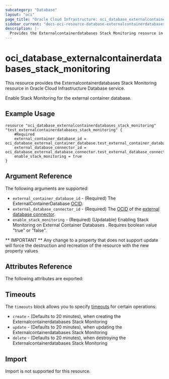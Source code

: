 ```yaml
---
subcategory: "Database"
layout: "oci"
page_title: "Oracle Cloud Infrastructure: oci_database_externalcontainerdatabases_stack_monitoring"
sidebar_current: "docs-oci-resource-database-externalcontainerdatabases_stack_monitoring"
description: |-
  Provides the Externalcontainerdatabases Stack Monitoring resource in Oracle Cloud Infrastructure Database service
---
```


# oci_database_externalcontainerdatabases_stack_monitoring
This resource provides the Externalcontainerdatabases Stack Monitoring resource in Oracle Cloud Infrastructure Database service.

Enable Stack Monitoring for the external container database.


## Example Usage

```hcl
resource "oci_database_externalcontainerdatabases_stack_monitoring" "test_externalcontainerdatabases_stack_monitoring" {
	#Required
	external_container_database_id = oci_database_external_container_database.test_external_container_database.id
	external_database_connector_id = oci_database_external_database_connector.test_external_database_connector.id
	enable_stack_monitoring = true
}
```

## Argument Reference

The following arguments are supported:

* `external_container_database_id` - (Required) The ExternalContainerDatabase [OCID](https://docs.cloud.oracle.com/iaas/Content/General/Concepts/identifiers.htm).
* `external_database_connector_id` - (Required) The [OCID](https://docs.cloud.oracle.com/iaas/Content/General/Concepts/identifiers.htm) of the [external database connector](https://docs.cloud.oracle.com/iaas/api/#/en/database/latest/datatypes/CreateExternalDatabaseConnectorDetails).
* `enable_stack_monitoring`  -  (Required) (Updatable) Enabling Stack Monitoring on External Container Databases . Requires boolean value "true" or "false".


** IMPORTANT **
Any change to a property that does not support update will force the destruction and recreation of the resource with the new property values

## Attributes Reference

The following attributes are exported:


## Timeouts

The `timeouts` block allows you to specify [timeouts](https://registry.terraform.io/providers/hashicorp/oci/latest/docs/guides/changing_timeouts) for certain operations:
* `create` - (Defaults to 20 minutes), when creating the Externalcontainerdatabases Stack Monitoring
* `update` - (Defaults to 20 minutes), when updating the Externalcontainerdatabases Stack Monitoring
* `delete` - (Defaults to 20 minutes), when destroying the Externalcontainerdatabases Stack Monitoring


## Import

Import is not supported for this resource.

